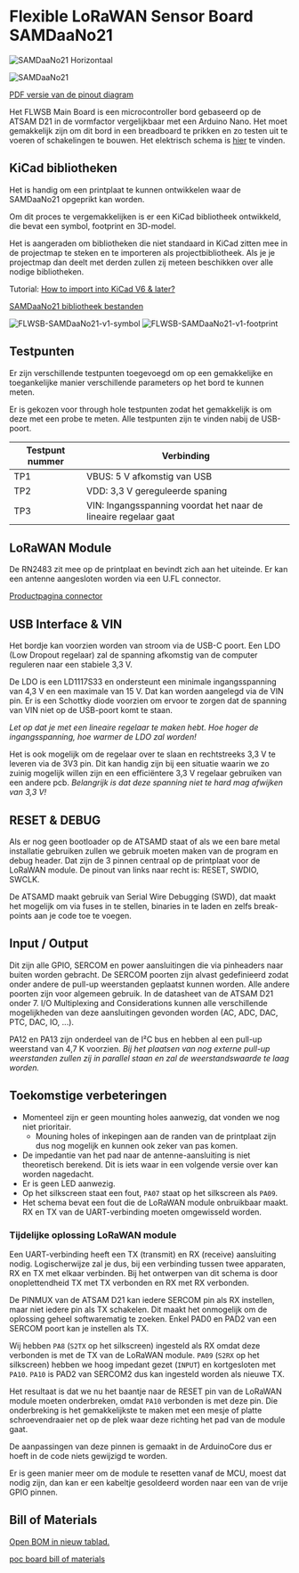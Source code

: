  # Flexible LoRaWAN Sensor Board SAMDaaNo21

![SAMDaaNo21 Horizontaal](assets/SAMDaaNo21-horizontaal.JPG 'Figuur 1: SAMDaaNo21 printplaat op breadboard')

![SAMDaaNo21](assets/SAMDaaNo21-pinout.svg 'Figuur 2: Pinout diagram SAMDaaNo21')

[PDF versie van de pinout diagram](/printed-circuit-boards/assets/SAMDaaNo21-pinout.pdf ':ignore')

Het FLWSB Main Board is een microcontroller bord gebaseerd op de ATSAM D21 in de vormfactor vergelijkbaar met een Arduino Nano. Het moet gemakkelijk zijn om dit bord in een breadboard te prikken en zo testen uit te voeren of schakelingen te bouwen. Het elektrisch schema is [hier](../schematic/main-board) te vinden.



## KiCad bibliotheken

Het is handig om een printplaat te kunnen ontwikkelen waar de SAMDaaNo21 opgeprikt kan worden.

Om dit proces te vergemakkelijken is er een KiCad bibliotheek ontwikkeld, die bevat een symbol, footprint en 3D-model.

Het is aangeraden om bibliotheken die niet standaard in KiCad zitten mee in de projectmap te steken en te importeren als projectbibliotheek. Als je je projectmap dan deelt met derden zullen zij meteen beschikken over alle nodige bibliotheken.

Tutorial: [How to import into KiCad V6 & later?](https://support.snapeda.com/en/articles/5995733-how-to-import-into-kicad-v6-later)

[SAMDaaNo21 bibliotheek bestanden](https://github.com/Dacetylan/FLWSB/tree/SAMDaaNo21/src/printed-circuit-boards/FLWSB-SAMDaaNo21-KiCad-lib)

![FLWSB-SAMDaaNo21-v1-symbol](assets/FLWSB-SAMDaaNo21-v1-symbol.svg 'Figuur 3: SAMDaaNo21 KiCad symbol')
![FLWSB-SAMDaaNo21-v1-footprint](assets/FLWSB-SAMDaaNo21-v1-footprint.svg 'Figuur 4: SAMDaaNo21 KiCad footprint')

## Testpunten

Er zijn verschillende testpunten toegevoegd om op een gemakkelijke en toegankelijke manier verschillende parameters op het bord te kunnen meten.

Er is gekozen voor through hole testpunten zodat het gemakkelijk is om deze met een probe te meten. Alle testpunten zijn te vinden nabij de USB-poort.

| Testpunt nummer | Verbinding                                                   |
| --------------- | ------------------------------------------------------------ |
| TP1             | VBUS: 5 V afkomstig van USB                                  |
| TP2             | VDD: 3,3 V gereguleerde spaning                              |
| TP3             | VIN: Ingangsspanning voordat het naar de lineaire regelaar gaat |



## LoRaWAN Module

De RN2483 zit mee op de printplaat en bevindt zich aan het uiteinde. Er kan een antenne aangesloten worden via een U.FL connector.  

[Productpagina connector](https://be.farnell.com/hirose-hrs/u-fl-r-smt-1-10/rf-coaxial-u-fl-straight-jack/dp/1688077)

## USB Interface & VIN

Het bordje kan voorzien worden van stroom via de USB-C poort. Een LDO (Low Dropout regelaar) zal de spanning afkomstig van de computer reguleren naar een stabiele 3,3 V.

De LDO is een LD1117S33 en ondersteunt een minimale ingangsspanning van 4,3 V en een maximale van 15 V. Dat kan worden aangelegd via de VIN pin. Er is een Schottky diode voorzien om ervoor te zorgen dat de spanning van VIN niet op de USB-poort komt te staan.

*Let op dat je met een lineaire regelaar te maken hebt. Hoe hoger de ingangsspanning, hoe warmer de LDO zal worden!*

Het is ook mogelijk om de regelaar over te slaan en rechtstreeks 3,3 V te leveren via de 3V3 pin. Dit kan handig zijn bij een situatie waarin we zo zuinig mogelijk willen zijn en een efficiëntere 3,3 V regelaar gebruiken van een andere pcb. *Belangrijk is dat deze spanning niet te hard mag afwijken van 3,3 V!*


## RESET & DEBUG

Als er nog geen bootloader op de ATSAMD staat of als we een bare metal installatie gebruiken zullen we gebruik moeten maken van de program en debug header. Dat zijn de 3 pinnen centraal op de printplaat voor de LoRaWAN module. De pinout van links naar recht is: RESET, SWDIO, SWCLK. 

De ATSAMD maakt gebruik van Serial Wire Debugging (SWD), dat maakt het mogelijk om via fuses in te stellen, binaries in te laden en zelfs break-points aan je code toe te voegen.

## Input / Output

Dit zijn alle GPIO, SERCOM en power aansluitingen die via pinheaders naar buiten worden gebracht. De SERCOM poorten zijn alvast gedefinieerd zodat onder andere de pull-up weerstanden geplaatst kunnen worden. Alle andere poorten zijn voor algemeen gebruik. In de datasheet van de ATSAM D21 onder 7. I/O Multiplexing and Considerations kunnen alle verschillende mogelijkheden van deze aansluitingen gevonden worden (AC, ADC, DAC, PTC, DAC, IO, ...). 

PA12 en PA13 zijn onderdeel van de I²C bus en hebben al een pull-up weerstand van 4,7 K voorzien. *Bij het plaatsen van nog externe pull-up weerstanden zullen zij in parallel staan en zal de weerstandswaarde te laag worden.*



## Toekomstige verbeteringen

- Momenteel zijn er geen mounting holes aanwezig, dat vonden we  nog niet prioritair.
  - Mouning holes of inkepingen aan de randen van de printplaat zijn dus nog mogelijk en kunnen ook zeker van pas komen.
- De impedantie van het pad naar de antenne-aansluiting is niet theoretisch berekend. Dit is iets waar in een volgende versie over kan worden nagedacht.
- Er is geen LED aanwezig.
- Op het silkscreen staat een fout, `PA07` staat op het silkscreen als `PA09`. 
- Het schema bevat een fout die de LoRaWAN module onbruikbaar maakt. RX en TX van de UART-verbinding moeten omgewisseld worden.


### Tijdelijke oplossing LoRaWAN module

Een UART-verbinding heeft een TX (transmit) en RX (receive) aansluiting nodig. Logischerwijze zal je dus, bij een verbinding tussen twee apparaten, RX en TX met elkaar verbinden. Bij het ontwerpen van dit schema is door onoplettendheid TX met TX verbonden en RX met RX verbonden.

De PINMUX van de ATSAM D21 kan iedere SERCOM pin als RX instellen, maar niet iedere pin als TX schakelen. Dit maakt het onmogelijk om de oplossing geheel softwarematig te zoeken. Enkel PAD0 en PAD2 van een SERCOM poort kan je instellen als TX.

Wij hebben `PA8` (`S2TX` op het silkscreen) ingesteld als RX omdat deze verbonden is met de TX van de LoRaWAN module. `PA09` (`S2RX` op het silkscreen) hebben we hoog impedant gezet (`INPUT`) en kortgesloten met `PA10`. `PA10` is PAD2 van SERCOM2 dus kan ingesteld worden als nieuwe TX.

Het resultaat is dat we nu het baantje naar de RESET pin van de LoRaWAN module moeten onderbreken, omdat `PA10` verbonden is met deze pin. Die onderbreking is het gemakkelijkste te maken met een mesje of platte schroevendraaier net op de plek waar deze richting het pad van de module gaat.

De aanpassingen van deze pinnen is gemaakt in de ArduinoCore dus er hoeft in de code niets gewijzigd te worden.

Er is geen manier meer om de module te resetten vanaf de MCU, moest dat nodig zijn, dan kan er een kabeltje gesoldeerd worden naar een van de vrije GPIO pinnen.

## Bill of Materials

[Open BOM in nieuw tablad.](/printed-circuit-boards/assets/ibom.html ':ignore')

[poc board bill of materials](./assets/ibom.html ':include :type=iframe width=100% height=1024px')

